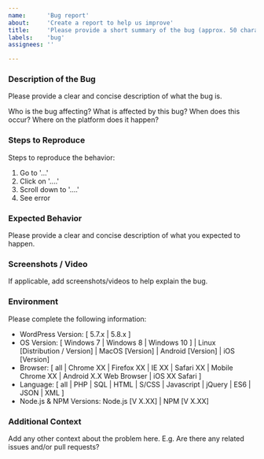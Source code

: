 ```yaml
---
name:      'Bug report'
about:     'Create a report to help us improve'
title:     'Please provide a short summary of the bug (approx. 50 characters)'
labels:    'bug'
assignees: ''

---
```


<!--
	Thanks for taking the time to fill out this bug report! Please
	check that there aren't other open issues addressing the same
	bug before reporting the bug.

	Please delete anything that does not apply for you!

	Note: These comments won't show up when you submit the issue.
-->

### Description of the Bug
Please provide a clear and concise description of what the bug is.

Who is the bug affecting?
What is affected by this bug?
When does this occur?
Where on the platform does it happen?

### Steps to Reproduce
Steps to reproduce the behavior:
1. Go to '...'
2. Click on '....'
3. Scroll down to '....'
4. See error

### Expected Behavior
Please provide a clear and concise description of what you expected to happen.

### Screenshots / Video
If applicable, add screenshots/videos to help explain the bug.

### Environment
Please complete the following information:
- WordPress Version: [ 5.7.x | 5.8.x ]
- OS Version: [ Windows 7 | Windows 8 | Windows 10 ] | Linux [Distribution / Version] | MacOS [Version] | Android [Version] | iOS [Version]
- Browser: [ all | Chrome XX | Firefox XX | IE XX | Safari XX | Mobile Chrome XX | Android X.X Web Browser | iOS XX Safari ]
- Language: [ all | PHP | SQL | HTML | S/CSS | Javascript | jQuery | ES6 | JSON | XML ]
- Node.js & NPM Versions: Node.js [V X.XX] | NPM [V X.XX]

### Additional Context
Add any other context about the problem here. E.g. Are there any related issues and/or pull requests?
